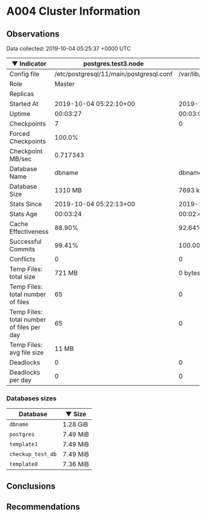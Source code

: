 # A004 Cluster Information #

## Observations ##
Data collected: 2019-10-04 05:25:37 +0000 UTC  

|&#9660;&nbsp;Indicator | postgres.test3.node | postgres.test1.node | postgres.test2.node |
|--------|-------|-------- |-------- |
|Config file |/etc/postgresql/11/main/postgresql.conf|/var/lib/postgresql/11/data1/postgresql.conf|/var/lib/postgresql/11/data2/postgresql.conf|
|Role |Master|<no value>|<no value>|
|Replicas ||<no value>|<no value>|
|Started At |2019-10-04&nbsp;05:22:10+00|2019-10-04 05:22:18+00|2019-10-04 05:22:22+00|
|Uptime |00:03:27|00:03:08|00:03:09|
|Checkpoints |7|0|0|
|Forced Checkpoints |100.0%|<no value>|<no value>|
|Checkpoint MB/sec |0.717343|<no value>|<no value>|
|Database Name |dbname|dbname|dbname|
|Database Size |1310&nbsp;MB|7693 kB|7693 kB|
|Stats Since |2019-10-04&nbsp;05:22:13+00|2019-10-04 05:22:41+00|2019-10-04 05:22:41+00|
|Stats Age |00:03:24|00:02:44|00:02:50|
|Cache Effectiveness |88.90%|92.64%|92.64%|
|Successful Commits |99.41%|100.00%|100.00%|
|Conflicts |0|0|0|
|Temp Files: total size |721&nbsp;MB|0 bytes|0 bytes|
|Temp Files: total number of files |65|0|0|
|Temp Files: total number of files per day |65|0|0|
|Temp Files: avg file size |11&nbsp;MB|<no value>|<no value>|
|Deadlocks |0|0|0|
|Deadlocks per day |0|0|0|


### Databases sizes ###

| Database | &#9660;&nbsp;Size |
|----------|--------|
| `dbname` | 1.28&nbsp;GiB |
| `postgres` | 7.49&nbsp;MiB |
| `template1` | 7.49&nbsp;MiB |
| `checkup_test_db` | 7.49&nbsp;MiB |
| `template0` | 7.36&nbsp;MiB |


## Conclusions ##


## Recommendations ##

